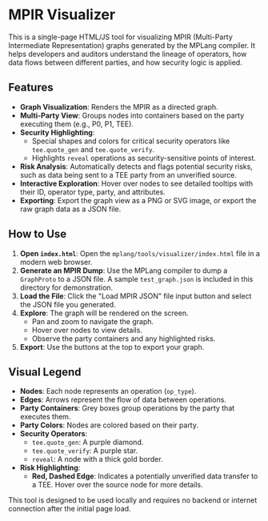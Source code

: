 # MPIR Visualizer

This is a single-page HTML/JS tool for visualizing MPIR (Multi-Party Intermediate Representation) graphs generated by the MPLang compiler. It helps developers and auditors understand the lineage of operators, how data flows between different parties, and how security logic is applied.

## Features

- **Graph Visualization**: Renders the MPIR as a directed graph.
- **Multi-Party View**: Groups nodes into containers based on the party executing them (e.g., P0, P1, TEE).
- **Security Highlighting**:
    - Special shapes and colors for critical security operators like `tee.quote_gen` and `tee.quote_verify`.
    - Highlights `reveal` operations as security-sensitive points of interest.
- **Risk Analysis**: Automatically detects and flags potential security risks, such as data being sent to a TEE party from an unverified source.
- **Interactive Exploration**: Hover over nodes to see detailed tooltips with their ID, operator type, party, and attributes.
- **Exporting**: Export the graph view as a PNG or SVG image, or export the raw graph data as a JSON file.

## How to Use

1.  **Open `index.html`**: Open the `mplang/tools/visualizer/index.html` file in a modern web browser.
2.  **Generate an MPIR Dump**: Use the MPLang compiler to dump a `GraphProto` to a JSON file. A sample `test_graph.json` is included in this directory for demonstration.
3.  **Load the File**: Click the "Load MPIR JSON" file input button and select the JSON file you generated.
4.  **Explore**: The graph will be rendered on the screen.
    - Pan and zoom to navigate the graph.
    - Hover over nodes to view details.
    - Observe the party containers and any highlighted risks.
5.  **Export**: Use the buttons at the top to export your graph.

## Visual Legend

- **Nodes**: Each node represents an operation (`op_type`).
- **Edges**: Arrows represent the flow of data between operations.
- **Party Containers**: Grey boxes group operations by the party that executes them.
- **Party Colors**: Nodes are colored based on their party.
- **Security Operators**:
    - `tee.quote_gen`: A purple diamond.
    - `tee.quote_verify`: A purple star.
    - `reveal`: A node with a thick gold border.
- **Risk Highlighting**:
    - **Red, Dashed Edge**: Indicates a potentially unverified data transfer to a TEE. Hover over the source node for more details.

This tool is designed to be used locally and requires no backend or internet connection after the initial page load.
